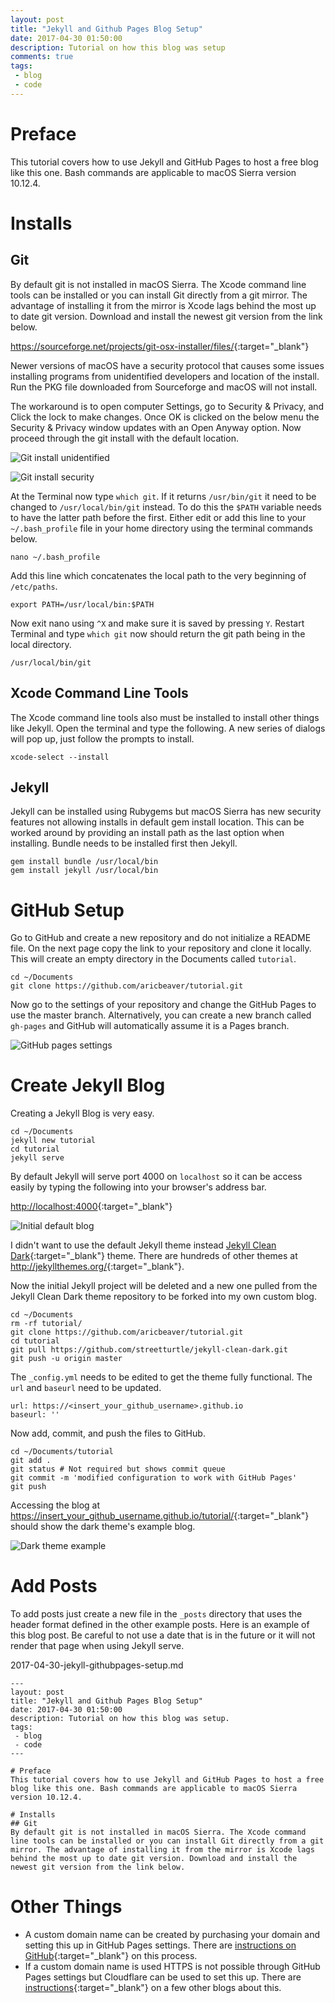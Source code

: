 ```yaml
---
layout: post
title: "Jekyll and Github Pages Blog Setup"
date: 2017-04-30 01:50:00
description: Tutorial on how this blog was setup
comments: true
tags: 
 - blog
 - code
---
```


# Preface
This tutorial covers how to use Jekyll and GitHub Pages to host a free blog like this one. Bash commands are applicable to macOS Sierra version 10.12.4.

# Installs
## Git
By default git is not installed in macOS Sierra. The Xcode command line tools can be installed or you can install Git directly from a git mirror. The advantage of installing it from the mirror is Xcode lags behind the most up to date git version. Download and install the newest git version from the link below.

<https://sourceforge.net/projects/git-osx-installer/files/>{:target="_blank"}

Newer versions of macOS have a security protocol that causes some issues installing programs from unidentified developers and location of the install. Run the PKG file downloaded from Sourceforge and macOS will not install.

The workaround is to open computer Settings, go to Security & Privacy, and Click the lock to make changes. Once OK is clicked on the below menu the Security & Privacy window updates with an Open Anyway option. Now proceed through the git install with the default location.

![Git install unidentified](https://lh3.googleusercontent.com/rm8p_MDqt1Et5HAI_8B0uZ2ZXAEclt-Yc6cL4__gcyJ5T_kHYNvbvwBfluEExng6MJl5bm7ca6L3bGGqSQ4igdbotd6agucrcH_nmsV6UHDDZr67LyJuY15rhntHLWS_LIU2nEob2wnUe025C_t_sxO3VO-mkkAgFBvwCGHes44CJPSAwyaim2tnshwJTfFFNYAZl8hI--Gy3nJRmwjZqcMs4I0cdMF_5MBz3eK3VUiP5hGqwPx20gmpkgiTSk9YdQDB4KsexFhL3txsu7IaI5_jEIBhV3GLdSnwb40VSb8lOHqnYQJugQnbGaVYMvPXRoEvORF7hw0pn4POEBiglx3KW8Myk2pVP56uI7hgQIFkZMZBg0e8ZhJSBCLOPJBwVVVcjD-_nzf_6IVtFK_EW9XNuQpWj-YmsKJiS_5BRFLllStBhv-GBIM8431xgM2wskhccPbH32dHLL4uciWKbF8VfxlFFrPZsiDQr_Xsk03MVrujAOdZqPwvRPlY44C9HQD0mEFcIYjTXPBDAWbCCLVbS3BTWmEX2gZo_S28-GXNPgxRQXW-vhNGW4Jh51D24LWysAGoDhpI8-HdFWrlkCZU2H5FnLqm9EXygigoEgiLDcIzs21NaIYNTscW8faTR_MfbCo_H7UjR0GqJxk-JugHsplAdOZB-2uxvw3kgw=w420-h246-no)

![Git install security](https://lh3.googleusercontent.com/vWPcFf8JB6nH_M535JNMUdoLp0X1CSWqg0BhsS5ypLNxPhRYfPsOgU14aKbEwbWsFzb3s_RvLQoQQn-0G3zbvwucWQG7W8yYux0j3YKtR_DKxeZ3pbNqE_U5iXfmalYjXWuLYF666DJHKdUrAOPG_Vnrg2skodzYGAyjqZbZ9cJVFbX57J18w3Py4uGJWE4qd5duZHjR8ErYqAiatttFadBqOuoNvcVnQuwbcfbs9tHDI30lSe-xvKIp1D2NTtJ9MkVoCb7OSAJfsICSHabSsyJHw9gKWzZRUW1A5fA2NpZHLr-AziunDD9GfxtvvTh9qncjFxPuBwk6w1W2jAOx-PlcIAqf5ndpoHYyoaYqnytxFL1xYGTd-OquCG4zIsSVWgJpyTceFvFDOzpayMTxRvd4dVRfjnlcsXiHg_IGKfPnLKF5-OT_muYsqPp_-X551lG_Wmd1hqhD6dvYo2ZF-ggHZdzIGg_puztN4lQt1RYJUghjTnJXkCRh4vUV48UEmhNsN_oKkcyGvr94LDtj-TNxRrzkzR18qDJsMornZRFQ8QByudkEqIUvsVHOacisVSrCGRAyiGXIA5ygMFgmtvNfJOpMuuI8Bycq6z-sIAz-mqZBbrbTiSlittPfd21OFyl_JgZt02WOXthZg9Jh3yz6E2l3GqXQF57pvn6djg=w668-h543-no)

At the Terminal now type `which git`. If it returns `/usr/bin/git` it need to be changed to `/usr/local/bin/git` instead. To do this the `$PATH` variable needs to have the latter path before the first. Either edit or add this line to your `~/.bash_profile` file in your home directory using the terminal commands below.

`nano ~/.bash_profile`

Add this line which concatenates the local path to the very beginning of `/etc/paths`.

`export PATH=/usr/local/bin:$PATH`

Now exit nano using `^X` and make sure it is saved by pressing `Y`. Restart Terminal and type `which git` now should return the git path being in the local directory.

`/usr/local/bin/git`

## Xcode Command Line Tools
The Xcode command line tools also must be installed to install other things like Jekyll. Open the terminal and type the following. A new series of dialogs will pop up, just follow the prompts to install.

`xcode-select --install`

## Jekyll
Jekyll can be installed using Rubygems but macOS Sierra has new security features not allowing installs in default gem install location. This can be worked around by providing an install path as the last option when installing. Bundle needs to be installed first then Jekyll.

```
gem install bundle /usr/local/bin  
gem install jekyll /usr/local/bin
```

# GitHub Setup
Go to GitHub and create a new repository and do not initialize a README file. On the next page copy the link to your repository and clone it locally. This will create an empty directory in the Documents called `tutorial`.

```
cd ~/Documents
git clone https://github.com/aricbeaver/tutorial.git
```
Now go to the settings of your repository and change the GitHub Pages to use the master branch. Alternatively, you can create a new branch called `gh-pages` and GitHub will automatically assume it is a Pages branch.

![GitHub pages settings](https://lh3.googleusercontent.com/K4RcwuyLJcemYThZ4vSbeDoVB7XVkZWmi87QtNhCxek4_b49TNIzuPCRYFOYtp93K_NG0NBs6SS_WDepDW-JDk7KXSLgdVqhU0hOXNXCU0L_aEHoeRpGDYtLaMN8cgPLdboPIDZOGfBbSu3e8o3LKPDllf0dwxtamMeg_QA04O-puz6jOEwcQp84J0xzexAamRah5Zg3ZitLK3J_Y_J32uK1qRAqhp8nZ844d-cVZAGcBSxxzXIUMu4yrfOVHSxBRutq-ViQFwZK_PrHn96d3yDWlIibSKI_0ORuE7a6ECehUC56rleNjTrqdVNZPch30YnQlaMeDRRNcM0w_u2rEyQ21WsLrS5oc9S0F_TFsDvDIFjrzff3fRf7Ufeah8HcMxsNKUY0yPrdkQC_oJJ7DD0e47-oWF3XbJMVOKRWAS9AOl4kUC3DLxISmZhR-GGX0yC9dcTr92Onbu-cqWePq6d2LkQS74_J_nopLV_rmp1JeddMWhxw-wSW4A3kGVXX6In2yoyeeDAPfAiOY3QBC3QERSWomrwcVAqqsCoudgUIGdBbjRx520yURBElINmvL3vG9PZz7zoXpq5KqhQybiIXsixfipftVAVJGf92e8cbA7OrzMQYkh5IW0aF7VY-HCabu0hEA6CRSmcKbQc9_icH34GO-ODd5eDA9u-wgA=w744-h244-no)

# Create Jekyll Blog
Creating a Jekyll Blog is very easy.

```
cd ~/Documents
jekyll new tutorial
cd tutorial
jekyll serve
```

By default Jekyll will serve port 4000 on `localhost` so it can be access easily by typing the following into your browser's address bar.

<http://localhost:4000>{:target="_blank"}

![Initial default blog](https://lh3.googleusercontent.com/y7iLv945pZhIGpOKTaNyrqb7Rkzpfr76eOLfYqeQ2pE9glyimPCRaRelFuvaj1flSbGKuVArVQ_G3--eoYbrly_jtXkZL4vEoX2j0FOsPYot2GiYHBc-tpnpUZxIAFS2WtTIBZgXw6hVE_3PpOoPCmQT0SFoM0gsg88CQM7wahAYNyVN4vUIcW0oj4nvsu_QylBUIVlKCLap2Xr8JpljC5tJAPc8JvR_SBcBdCsD6nYmyDk58YF16oS2pJ46ktuqyZ-z4LHQRHMFpsIKRXeoeL6Ex81Kzv1s0YYFy33h8lqMrhzH3BJBYEbPPrfv97-WO4HpX0Es7BLx7I0GWA5PJiHHvKcDvDT4rf8UQvbwNHWGWlm2j2uzR0QSSZaSZS1XLcQ8kKhLwEJLMob73PtNwN6jKWg-xJ2CxBKzBm8RHuQUQx5N-JcGIVjuAqPbGFYVZ-bNZuGCBQbTu__3Xq4W2vRRzJe-kpfKurAaFISgIZ11yFCV2yRgsPYCJ7wcbz-aLCmCwuKG5b223ZaJzj9GEO1wJoDGZKN57DSSlHjh9R-HOQ2iH6jqTqKPnyfW2MUrQ1Z67MVmOaWQqg4_sKSQMnGVTRzC8wdKyEQJlZ1_EOW_go2NqV6eYsJBY_kzB6Hp5mf_Ja6VsEgBlSPB5AVS0Wciu6oLrm16O9nA7d12gA=w796-h493-no)

I didn't want to use the default Jekyll theme instead [Jekyll Clean Dark](https://github.com/streetturtle/jekyll-clean-dark){:target="_blank"} theme. There are hundreds of other themes at <http://jekyllthemes.org/>{:target="_blank"}.

Now the initial Jekyll project will be deleted and a new one pulled from the Jekyll Clean Dark theme repository to be forked into my own custom blog.

```
cd ~/Documents
rm -rf tutorial/
git clone https://github.com/aricbeaver/tutorial.git
cd tutorial
git pull https://github.com/streetturtle/jekyll-clean-dark.git
git push -u origin master
```

The `_config.yml` needs to be edited to get the theme fully functional. The `url` and `baseurl` need to be updated.

```
url: https://<insert_your_github_username>.github.io
baseurl: ''
```

Now add, commit, and push the files to GitHub.

```
cd ~/Documents/tutorial
git add .
git status # Not required but shows commit queue
git commit -m 'modified configuration to work with GitHub Pages'
git push
```

Accessing the blog at <https://insert_your_github_username.github.io/tutorial/>{:target="_blank"} should show the dark theme's example blog.

![Dark theme example](https://lh3.googleusercontent.com/PKh3mgxy8mWC2LYjADZKLrISfy2YuZLkqVyqRSytRRK5LikPolxDC4eFWq0QxhqPYfkpj9a8Qpo3LbpKH4QZ_BZeBvGOczZO7OvmnjbtAkQ3NizuLU1NyLWDrdqA-tQWKNdl8SUjXF-QeWTrt7Uh9Yjg8Sx0S3zwsckdoLUWNBx6JZrYB95DFefrmN7E1s3ofVpf1dK-OP4_c5HkJwjwEhrGtsxsqFNDiAR9fiesjmcQvtn5CVygjKju6PTJYow8pfvT8fXyjKgSf64A4sD18GKUNIulf_9ti4sa4i2A6FCctSD4vVgLAI-5DQcUCo6VQzXnWZn9M35DFzeIEBlE1cc2bKezbxvBDFIALzdgX2pyzVuABeKgGaRW19DtvmyTIcZiaWRw2yBiAMxg0iAJ2QP2NQJjHRCW6GKiogedxLrRtaIGSlbitdcZwDKtg02wxxAUUTZp5ZkSA2mbk21nOb1_NGSCzB0NYQKvbqFVyC5nSVfaRGa87shV1sZNGUlX_0Xyy-GQBjwnU8MuZg9ldqow8vqoX9g7sZAPnYr1c0fBdFiiQH9kEPsGnsNz36WimZxLGKTO4XAIh0BYBIifmHKwiZUHMXMVZ0RBVoeejrRnvkzJkhsRBlIVuQ1HQWjlzxTpG3r3-SoHfWSIhlVzPo_zIQFUH0DLM8c4Tu1aEw=w1130-h252-no)

# Add Posts
To add posts just create a new file in the `_posts` directory that uses the header format defined in the other example posts. Here is an example of this blog post. Be careful to not use a date that is in the future or it will not render that page when using Jekyll serve.

2017-04-30-jekyll-githubpages-setup.md
```
---
layout: post
title: "Jekyll and Github Pages Blog Setup"
date: 2017-04-30 01:50:00
description: Tutorial on how this blog was setup.
tags: 
 - blog
 - code
---

# Preface
This tutorial covers how to use Jekyll and GitHub Pages to host a free blog like this one. Bash commands are applicable to macOS Sierra version 10.12.4.

# Installs
## Git
By default git is not installed in macOS Sierra. The Xcode command line tools can be installed or you can install Git directly from a git mirror. The advantage of installing it from the mirror is Xcode lags behind the most up to date git version. Download and install the newest git version from the link below.
```

# Other Things
* A custom domain name can be created by purchasing your domain and setting this up in GitHub Pages settings. There are [instructions on GitHub](https://help.github.com/articles/using-a-custom-domain-with-github-pages/){:target="_blank"} on this process.
* If a custom domain name is used HTTPS is not possible through GitHub Pages settings but Cloudflare can be used to set this up. There are [instructions](https://www.goyllo.com/github/pages/free-cloudflare-ssl-for-custom-domain/){:target="_blank"} on a few other blogs about this.